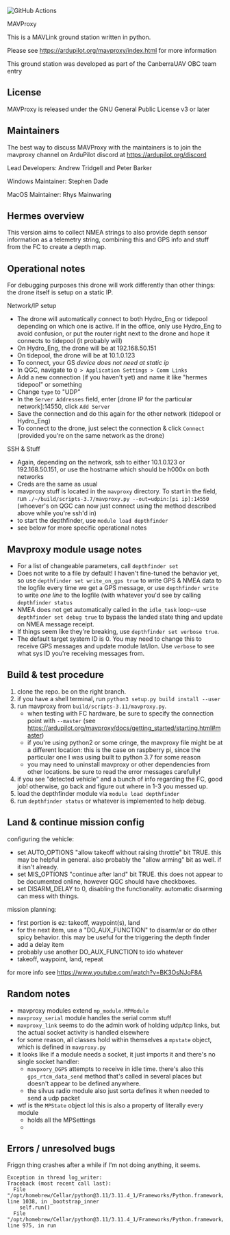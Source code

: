 ![GitHub Actions](https://github.com/ardupilot/MAVProxy/actions/workflows/windows_build.yml/badge.svg)

MAVProxy

This is a MAVLink ground station written in python. 

Please see https://ardupilot.org/mavproxy/index.html for more information

This ground station was developed as part of the CanberraUAV OBC team
entry

License
-------

MAVProxy is released under the GNU General Public License v3 or later


Maintainers
-----------

The best way to discuss MAVProxy with the maintainers is to join the
mavproxy channel on ArduPilot discord at https://ardupilot.org/discord

Lead Developers: Andrew Tridgell and Peter Barker

Windows Maintainer: Stephen Dade

MacOS Maintainer: Rhys Mainwaring


Hermes overview
---------------
This version aims to collect NMEA strings to also provide depth sensor information as a telemetry string, combining this and GPS info and stuff from the FC to create a depth map.

Operational notes
-----------------
For debugging purposes this drone will work differently than other things: the drone itself is setup on a static IP.

Network/IP setup
* The drone will automatically connect to both Hydro_Eng or tidepool depending on which one is active. If in the office, only use Hydro_Eng to avoid confusion, or put the router right next to the drone and hope it connects to tidepool (it probably will)
* On Hydro_Eng, the drone will be at 192.168.50.151
* On tidepool, the drone will be at 10.1.0.123
* To connect, your GS *device does not need at static ip*
* In QGC, navigate to `Q > Application Settings > Comm Links`
* Add a new connection (if you haven't yet) and name it like "hermes tidepool" or something
* Change `type` to "UDP"
* In the `Server Addresses` field, enter [drone IP for the particular network]:14550, click `Add Server`
* Save the connection and do this again for the other network (tidepool or Hydro_Eng)
* To connect to the drone, just select the connection & click `Connect` (provided you're on the same network as the drone)

SSH & Stuff
* Again, depending on the network, ssh to either 10.1.0.123 or 192.168.50.151, or use the hostname which should be h000x on both networks
* Creds are the same as usual
* mavproxy stuff is located in the `mavproxy` directory. To start in the field, run `./~/build/scripts-3.7/mavproxy.py --out=udpin:[pi ip]:14550` (whoever's on QGC can now just connect using the method described above while you're ssh'd in)
* to start the depthfinder, use `module load depthfinder`
* see below for more specific operational notes


Mavproxy module usage notes
---------------------------
- For a list of changeable parameters, call `depthfinder set`
- Does not write to a file by default! I haven't fine-tuned the behavior yet, so use `depthfinder set write_on_gps true` to write GPS & NMEA data to the logfile every time we get a GPS message, or use `depthfinder write` to write *one line* to the logfile (with whatever you'd see by calling `depthfinder status`
- NMEA does not get automatically called in the `idle_task` loop--use `depthfinder set debug true` to bypass the landed state thing and update on NMEA message receipt.
- If things seem like they're breaking, use `depthfinder set verbose true`.  
- The default target system ID is 0. You may need to change this to receive GPS messages and update module lat/lon. Use `verbose` to see what sys ID you're receiving messages from.

Build & test procedure
----------------------
1. clone the repo. be on the right branch. 
2. if you have a shell terminal, run `python3 setup.py build install --user`
3. run mavproxy from `build/scripts-3.11/mavproxy.py`. 
    - when testing with FC hardware, be sure to specify the connection point with `--master` (see https://ardupilot.org/mavproxy/docs/getting_started/starting.html#master)
    - if you're using python2 or some cringe, the mavproxy file might be at a different location: this is the case on raspberry pi, since the particular one I was using built to python 3.7 for some reason
    - you may need to uninstall mavproxy or other dependencies from other locations. be sure to read the error messages carefully!
4. if you see "detected vehicle" and a bunch of info regarding the FC, good job! otherwise, go back and figure out where in 1-3 you messed up.
5. load the depthfinder module via `module load depthfinder`
6. run `depthfinder status` or whatever is implemented to help debug.

Land & continue mission config
------------------------------
configuring the vehicle:
* set AUTO_OPTIONS "allow takeoff without raising throttle" bit TRUE. this may be helpful in general. also probably the "allow arming" bit as well. if it isn't already.
* set MIS_OPTIONS "continue after land" bit TRUE. this does not appear to be documented online, however QGC should have checkboxes.
* set DISARM_DELAY to 0, disabling the functionality. automatic disarming can mess with things.

mission planning:
* first portion is ez: takeoff, waypoint(s), land
* for the next item, use a "DO_AUX_FUNCTION" to disarm/ar or do other spicy behavior. this may be useful for the triggering the depth finder
* add a delay item
* probably use another DO_AUX_FUNCTION to ido whatever
* takeoff, waypoint, land, repeat

for more info see https://www.youtube.com/watch?v=BK3OsNJoF8A
  

Random notes
------------
* mavproxy modules extend `mp_module.MPModule`
* `mavproxy_serial` module handles the serial comm stuff
* `mavproxy_link` seems to do the admin work of holding udp/tcp links, but the actual socket activity is handled elsewhere
* for some reason, all classes hold within themselves a `mpstate` object, which is defined in `mavproxy.py`
* it looks like if a module needs a socket, it just imports it and there's no single socket handler:
    * `mavpxory_DGPS` attempts to receive in idle time. there's also this `gps_rtcm_data_send` method that's called in several places but doesn't appear to be defined anywhere.
    * the silvus radio module also just sorta defines it when needed to send a udp packet
* wtf is the `MPState` object lol this is also a property of literally every module
    * holds all the MPSettings  
    * 

Errors / unresolved bugs
------------------------

Friggn thing crashes after a while if I'm not doing anything, it seems.
```
Exception in thread log_writer:
Traceback (most recent call last):
  File "/opt/homebrew/Cellar/python@3.11/3.11.4_1/Frameworks/Python.framework/Versions/3.11/lib/python3.11/threading.py", line 1038, in _bootstrap_inner
    self.run()
  File "/opt/homebrew/Cellar/python@3.11/3.11.4_1/Frameworks/Python.framework/Versions/3.11/lib/python3.11/threading.py", line 975, in run
```
